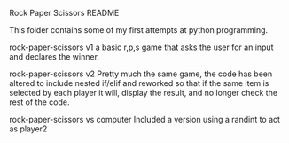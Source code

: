 Rock Paper Scissors README

This folder contains some of my first attempts at python programming.

rock-paper-scissors v1
    a basic r,p,s game that asks the user for an input and declares the winner.

rock-paper-scissors v2
    Pretty much the same game, the code has been altered to include nested if/elif and reworked so that if the same item is selected by each player it will, display the result, and no longer check the rest of the code.

rock-paper-scissors vs computer
    Included a version using a randint to act as player2

